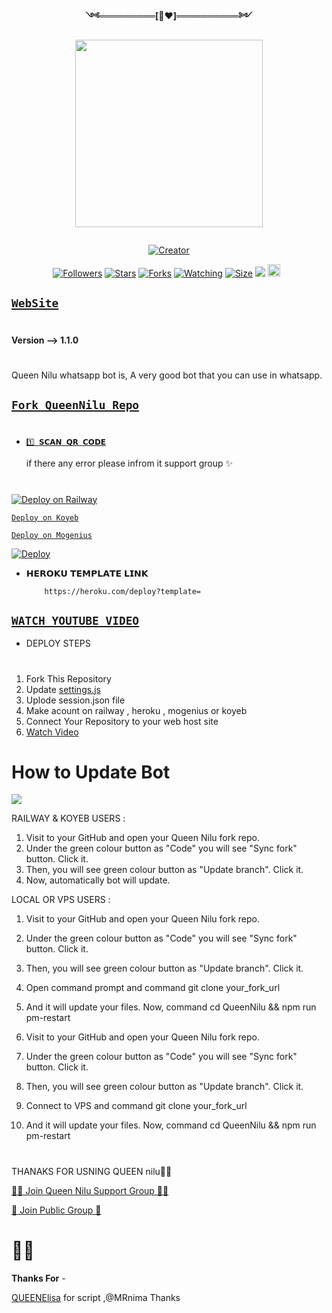 <p align="center"> 
<b>༺═════════[👸❤️]══════════༻</b>
</p>
<p align="center"> 
<img src="https://te.legra.ph/file/8be699bf71bfa93acac3f.jpg" width="300" height="300"/>
</p>
<p align="center">
  <a href="#"><img src="http://readme-typing-svg.herokuapp.com?font=Fira+Code&pause=1000&width=435&lines=Queen+Nilu+Whatsapp+Multidevice+Bot+;Created+By+Janiya" alt="">
</p>
<p align="center">
<a href="#"><img title="Creator" src="https://img.shields.io/badge/Creator-Janiya-blue.svg?style=for-the-badge&logo=github"></a>
</p>
<p align="center">
<a href="https://github.com/Janithsadanuwan?tab=followers"><img title="Followers" src="https://img.shields.io/github/followers/AlipBot?color=green&style=flat-square"></a>
<a href="https://github.com/Janithsadanuwan/QueenNilu/stargazers/"><img title="Stars" src="https://img.shields.io/github/stars/Janithsadanuwan/QueenNilu?color=white&style=flat-square"></a>
<a href="https://github.com/Janithsadanuwan/QueenNilu/network/members"><img title="Forks" src="https://img.shields.io/github/forks/Janithsadanuwan/QueenNilu?color=yellow&style=flat-square"></a>
<a href="https://github.com/Janithsadanuwan/QueenNilu/watchers"><img title="Watching" src="https://img.shields.io/github/watchers/Janithsadanuwan/QueenNilu?label=Watchers&color=red&style=flat-square"></a>
<a href="https://github.com/Janithsadanuwan/QueenNilu/"><img title="Size" src="https://img.shields.io/github/repo-size/AlipBot/Api-Alpis?style=flat-square&color=darkred"></a>
<a href="https://hits.seeyoufarm.com"><img src="https://hits.seeyoufarm.com/api/count/incr/badge.svg?url=https://github.com/Janithsadanuwan/QueenNilu/%2Fhit-counter&count_bg=%2379C83D&title_bg=%23555555&icon=probot.svg&icon_color=%2304FF00&title=hits&edge_flat=false"/></a>
<a href="https://github.com/Janithsadanuwan/QueenNilu/graphs/commit-activity"><img height="20" src="https://img.shields.io/badge/Maintained-No-red.svg"></a>&nbsp;&nbsp;
</p>

## [`WebSite`](https://www.janithsadanuwan.tech/QueenNilu)

# 

<b>Version --> 1.1.0</b>
# 
Queen Nilu whatsapp bot is,
A very good bot that you can use in whatsapp.

## [`Fork QueenNilu Repo`](https://github.com/Janithsadanuwan/QueenNilu/fork)


# 

* [`1️⃣ 𝗦𝗖𝗔𝗡 𝗤𝗥 𝗖𝗢𝗗𝗘`](https://QUEEN-NILU.janithsadanuwan.repl.co)



  if there any error please infrom it support group ✨
# 

[![Deploy on Railway](https://railway.app/button.svg)](https://railway.app?referralCode=FnnJ_C)

[`Deploy on Koyeb`](https://app.koyeb.com/)

[`Deploy on Mogenius`](https://studio.mogenius.com/)

[![Deploy](https://www.herokucdn.com/deploy/button.svg)](https://heroku.com/deploy?template=)

* 𝗛𝗘𝗥𝗢𝗞𝗨 𝗧𝗘𝗠𝗣𝗟𝗔𝗧𝗘 𝗟𝗜𝗡𝗞
       
          https://heroku.com/deploy?template=


## [`WATCH YOUTUBE VIDEO`](https://youtu.be/4jnKUto3i3c)

+ DEPLOY STEPS
# 
1. Fork This Repository 
2. Update [settings.js]()
3. Uplode session.json file
4. Make acount on railway , heroku , mogenius or koyeb 
5. Connect Your Repository to your web host site
6. [ Watch Video](https://youtu.be/4jnKUto3i3c)
# 
# How to Update Bot 

<p align="left">
<img src="https://telegra.ph/file/6af1182fb6bf4b3a43e1d.jpg"/>
</p>

  RAILWAY & KOYEB USERS :

01. Visit to your GitHub and open your Queen Nilu fork repo.
02. Under the green colour button as "Code" you will see "Sync fork" button. Click it.
03. Then, you will see green colour button as "Update branch". Click it.
04. Now, automatically bot will update.

  LOCAL OR VPS USERS :  
01. Visit to your GitHub and open your Queen Nilu fork repo.
02. Under the green colour button as "Code" you will see "Sync fork" button. Click it.
03. Then, you will see green colour button as "Update branch". Click it.
04. Open command prompt and command git clone your_fork_url
05. And it will update your files. Now, command cd QueenNilu && npm run pm-restart
   
   

01. Visit to your GitHub and open your Queen  Nilu fork repo.
02. Under the green colour button as "Code" you will see "Sync fork" button. Click it.
03. Then, you will see green colour button as "Update branch". Click it.
04. Connect to VPS and command git clone your_fork_url
05. And it will update your files. Now, command cd QueenNilu && npm run pm-restart
# 
# 

THANAKS FOR USNING QUEEN nilu💃💖

[🧑‍💻 Join Queen Nilu Support Group 🧑‍💻](https://t.me/QueenNilu)

[💃 Join Public Group 💃](https://chat.whatsapp.com/)



<h1>💃💖</h1> 
<b>Thanks For</b> -

[QUEENElisa](github.com/QueenElisa) for script ,@MRnima Thanks

